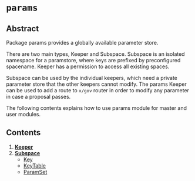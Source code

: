# `params`

## Abstract

Package params provides a globally available parameter store.

There are two main types, Keeper and Subspace. Subspace is an isolated namespace for a
paramstore, where keys are prefixed by preconfigured spacename. Keeper has a
permission to access all existing spaces.

Subspace can be used by the individual keepers, which need a private parameter store
that the other keepers cannot modify. The params Keeper can be used to add a route to `x/gov` router in order to modify any parameter in case a proposal passes.

The following contents explains how to use params module for master and user modules.

## Contents

1. **[Keeper](01_keeper.md)**
2. **[Subspace](02_subspace.md)**
    - [Key](02_subspace.md#key)
    - [KeyTable](02_subspace.md#keytable)
    - [ParamSet](02_subspace.md#paramset)
